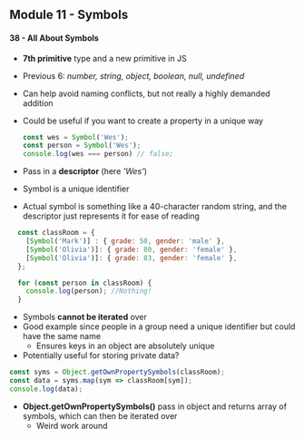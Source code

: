 ## Module 11 - Symbols

#### 38 - All About Symbols
+ __7th primitive__ type and a new primitive in JS
+ Previous 6: _number, string, object, boolean, null, undefined_
+ Can help avoid naming conflicts, but not really a highly demanded addition
+ Could be useful if you want to create a property in a unique way

  ```js
  const wes = Symbol('Wes');
  const person = Symbol('Wes');
  console.log(wes === person) // false;
  ```
+ Pass in a __descriptor__ (here _'Wes'_)
+ Symbol is a unique identifier
+ Actual symbol is something like a 40-character random string, and the descriptor just represents it for ease of reading

```js
  const classRoom = {
    [Symbol('Mark')] : { grade: 50, gender: 'male' },
    [Symbol('Olivia')]: { grade: 80, gender: 'female' },
    [Symbol('Olivia')]: { grade: 83, gender: 'female' },
  };

  for (const person in classRoom) {
    console.log(person); //Nothing!
  }
```
+ Symbols __cannot be iterated__ over
+ Good example since people in a group need a unique identifier but could have the same name
  + Ensures keys in an object are absolutely unique
+ Potentially useful for storing private data?


```js
const syms = Object.getOwnPropertySymbols(classRoom);
const data = syms.map(sym => classRoom[sym]);
console.log(data);
```
+ __Object.getOwnPropertySymbols()__ pass in object and returns array of symbols, which can then be iterated over
  + Weird work around
